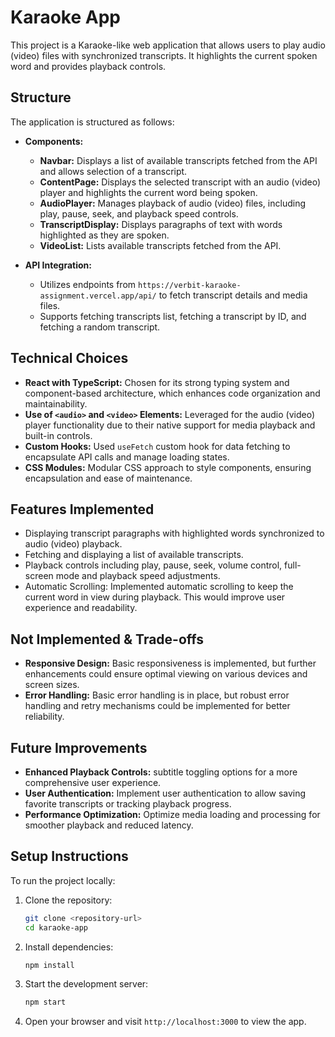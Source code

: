 
# Karaoke App

This project is a Karaoke-like web application that allows users to play audio (video) files with synchronized transcripts. It highlights the current spoken word and provides playback controls.

## Structure

The application is structured as follows:

- **Components:**
  - **Navbar:** Displays a list of available transcripts fetched from the API and allows selection of a transcript.
  - **ContentPage:** Displays the selected transcript with an audio (video) player and highlights the current word being spoken.
  - **AudioPlayer:** Manages playback of audio (video) files, including play, pause, seek, and playback speed controls.
  - **TranscriptDisplay:** Displays paragraphs of text with words highlighted as they are spoken.
  - **VideoList:** Lists available transcripts fetched from the API.

- **API Integration:**
  - Utilizes endpoints from `https://verbit-karaoke-assignment.vercel.app/api/` to fetch transcript details and media files.
  - Supports fetching transcripts list, fetching a transcript by ID, and fetching a random transcript.

## Technical Choices

- **React with TypeScript:** Chosen for its strong typing system and component-based architecture, which enhances code organization and maintainability.
- **Use of `<audio>` and `<video>` Elements:** Leveraged for the audio (video) player functionality due to their native support for media playback and built-in controls.
- **Custom Hooks:** Used `useFetch` custom hook for data fetching to encapsulate API calls and manage loading states.
- **CSS Modules:** Modular CSS approach to style components, ensuring encapsulation and ease of maintenance.

## Features Implemented

- Displaying transcript paragraphs with highlighted words synchronized to audio (video) playback.
- Fetching and displaying a list of available transcripts.
- Playback controls including play, pause, seek, volume control, full-screen mode and playback speed adjustments.
- Automatic Scrolling: Implemented automatic scrolling to keep the current word in view during playback. This would improve user experience and readability.

## Not Implemented & Trade-offs

- **Responsive Design:** Basic responsiveness is implemented, but further enhancements could ensure optimal viewing on various devices and screen sizes.
- **Error Handling:** Basic error handling is in place, but robust error handling and retry mechanisms could be implemented for better reliability.

## Future Improvements

- **Enhanced Playback Controls:**  subtitle toggling options for a more comprehensive user experience.
- **User Authentication:** Implement user authentication to allow saving favorite transcripts or tracking playback progress.
- **Performance Optimization:** Optimize media loading and processing for smoother playback and reduced latency.

## Setup Instructions

To run the project locally:

1. Clone the repository:
   ```bash
   git clone <repository-url>
   cd karaoke-app
   ```

2. Install dependencies:
   ```bash
   npm install
   ```

3. Start the development server:
   ```bash
   npm start
   ```

4. Open your browser and visit `http://localhost:3000` to view the app.

